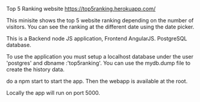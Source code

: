 Top 5 Ranking website https://top5ranking.herokuapp.com/

This minisite shows the top 5 website ranking depending on the number of visitors. You can see the ranking at the different date using the date picker. 

This is a Backend node JS application, Frontend AngularJS. PostgreSQL database. 

To use the application you must setup a localhost database under the user 'postgres' and dbname :'top5ranking'. You can use the mydb.dump file to create the history data. 

do a npm start to start the app. Then the webapp is available at the root. 

Locally the app will run on port 5000.

